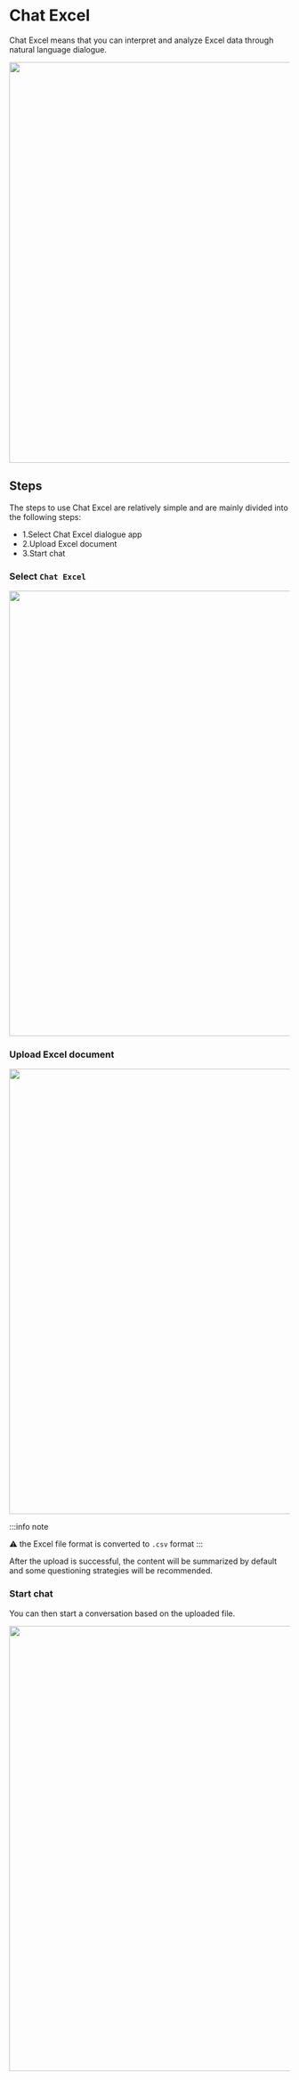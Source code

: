 # Chat Excel

Chat Excel means that you can interpret and analyze Excel data through natural language dialogue.


<p align="left">
  <img src={'/img/chat_excel/excel.png'} width="720px" />
</p>


## Steps

The steps to use Chat Excel are relatively simple and are mainly divided into the following steps:
- 1.Select Chat Excel dialogue app
- 2.Upload Excel document
- 3.Start chat

### Select `Chat Excel` 

<p align="center">
  <img src={'/img/app/chat_excel_v0.6.jpg'} width="800px" />
</p>

### Upload Excel document

<p align="center">
  <img src={'/img/app/chat_excel_upload_succ_v0.6.jpg'} width="800px" />
</p>


:::info note

⚠️ the Excel file format is converted to `.csv` format
:::


After the upload is successful, the content will be summarized by default and some questioning strategies will be recommended.

### Start chat

You can then start a conversation based on the uploaded file.

<p align="center">
  <img src={'/img/app/chat_excel_upload_v0.6.jpg'} width="800px" />
</p>
